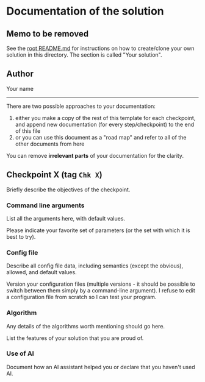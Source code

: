 # Documentation of the solution

## Memo to be removed
See the [root README.md](../README.md) for instructions on how to create/clone
your own solution in this directory. The section is called "Your solution".

## Author
Your name

-----
There are two possible approaches to your documentation:
1. either you make a copy of the rest of this template for each checkpoint,
  and append new documentation (for every step/checkpoint) to the end of
  this file
2. or you can use this document as a "road map" and refer to all of the
  other documents from here

You can remove **irrelevant parts** of your documentation for the
clarity.

## Checkpoint X (tag `Chk X`)
Briefly describe the objectives of the checkpoint.

### Command line arguments
List all the arguments here, with default values.

Please indicate your favorite set of parameters (or the set with which it is best to try).

### Config file
Describe all config file data, including semantics (except the obvious),
allowed, and default values.

Version your configuration files (multiple versions - it should be possible to switch
between them simply by a command-line argument). I refuse to edit a configuration
file from scratch so I can test your program.

### Algorithm
Any details of the algorithms worth mentioning should go here.

List the features of your solution that you are proud of.

### Use of AI
Document how an AI assistant helped you or declare that you haven't used AI.
